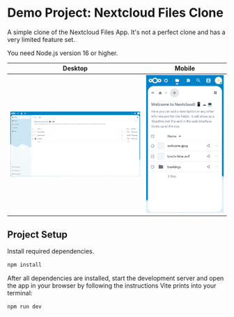# Demo Project: Nextcloud Files Clone

A simple clone of the Nextcloud Files App. It's not a perfect clone and has a very limited feature set.

You need Node.js version 16 or higher.


| Desktop | Mobile |
| ------- | ------ |
| ![text](/screenshots/Files%20Nextcloud%20Desktop.png) |   ![text](/screenshots/Files%20Nextcloud%20Mobile.png) |



## Project Setup

Install required dependencies.

```sh
npm install
```

After all dependencies are installed, start the development server and open the app in your browser by following the instructions Vite prints into your terminal:

```sh
npm run dev
```
